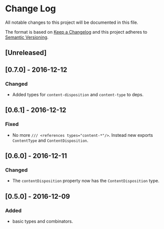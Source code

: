 # Change Log
All notable changes to this project will be documented in this file.

The format is based on [Keep a Changelog](http://keepachangelog.com/) 
and this project adheres to [Semantic Versioning](http://semver.org/).

## [Unreleased]

## [0.7.0] - 2016-12-12
### Changed
- Added types for `content-disposition` and `content-type` to deps.

## [0.6.1] - 2016-12-12
### Fixed
- No more `/// <references types="content-*"/>`. Instead new exports `ContentType` and `ContentDisposition`.

## [0.6.0] - 2016-12-11
### Changed
- The `contentDisposition` property now has the `ContentDisposition` type.

## [0.5.0] - 2016-12-09
### Added
- basic types and combinators.
